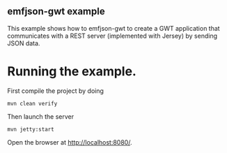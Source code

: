 emfjson-gwt example
---

This example shows how to emfjson-gwt to create a GWT application that communicates with a REST server 
 (implemented with Jersey) by sending JSON data.

# Running the example.

First compile the project by doing

```
mvn clean verify
```

Then launch the server

```
mvn jetty:start
```

Open the browser at [http://localhost:8080/](http://localhost:8080/).
